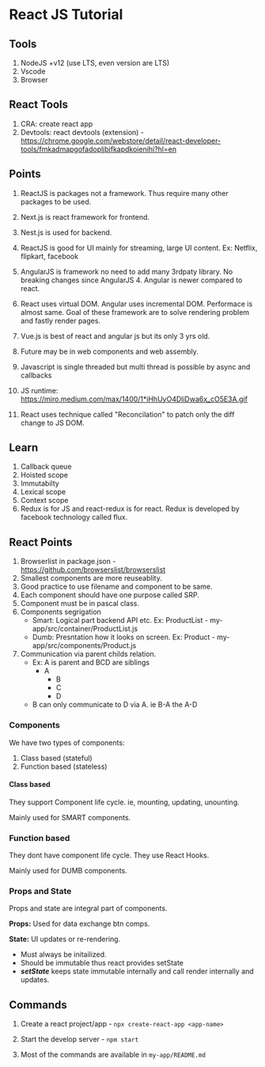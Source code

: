 # React JS Tutorial

## Tools

1. NodeJS +v12 (use LTS, even version are LTS)
2. Vscode
3. Browser

## React Tools

1. CRA: create react app
2. Devtools: react devtools (extension) - <https://chrome.google.com/webstore/detail/react-developer-tools/fmkadmapgofadopljbjfkapdkoienihi?hl=en>

## Points

1. ReactJS is packages not a framework. Thus require many other packages to be used.
2. Next.js is react framework for frontend.
3. Nest.js is used for backend.
4. ReactJS is good for UI mainly for streaming, large UI content. Ex: Netflix, flipkart, facebook
5. AngularJS is framework no need to add many 3rdpaty library. No breaking changes since AngularJS 4. Angular is newer compared to react.

6. React uses virtual DOM. Angular uses incremental DOM. Performace is almost same. Goal of these framework are to solve rendering problem and fastly render pages.
7. Vue.js is best of react and angular js but its only 3 yrs old.
8. Future may be in web components and web assembly.
9. Javascript is single threaded but multi thread is possible by async and callbacks
10. JS runtime: <https://miro.medium.com/max/1400/1*iHhUyO4DliDwa6x_cO5E3A.gif>
11. React uses technique called "Reconcilation" to patch only the diff change to JS DOM.

## Learn

1. Callback queue
2. Hoisted scope
3. Immutabilty
4. Lexical scope
5. Context scope
6. Redux is for JS and react-redux is for react. Redux is developed by facebook technology called flux.

## React Points

1. Browserlist in package.json - <https://github.com/browserslist/browserslist>
2. Smallest components are more reuseablity.
3. Good practice to use filename and component to be same.
4. Each component should have one purpose called SRP.
5. Component must be in pascal class.
6. Components segrigation
   - Smart: Logical part backend API etc. Ex: ProductList - my-app/src/container/ProductList.js
   - Dumb: Presntation how it looks on screen. Ex: Product - my-app/src/components/Product.js
7. Communication via parent childs relation.
   - Ex: A is parent and BCD are siblings
     - A
       - B
       - C
       - D
   - B can only communicate to D via A. ie B-A the A-D

### Components

We have two types of components:

1. Class based (stateful)
2. Function based (stateless)

#### Class based

They support Component life cycle. ie, mounting, updating, unounting.

Mainly used for SMART components.

### Function based

They dont have component life cycle. They use React Hooks.

Mainly used for DUMB components.

### Props and State

Props and state are integral part of components.

**Props:** Used for data exchange btn comps.

**State:** UI updates or re-rendering.

- Must always be initailized.
- Should be immutable thus react provides setState
- **_setState_** keeps state immutable internally and call render internally and updates.

## Commands

1. Create a react project/app - `npx create-react-app <app-name>`

2. Start the develop server - `npm start`

3. Most of the commands are available in `my-app/README.md`
